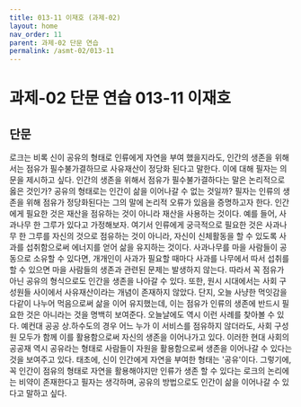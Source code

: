 ```yaml
---
title: 013-11 이재호 (과제-02)
layout: home
nav_order: 11
parent: 과제-02 단문 연습
permalink: /asmt-02/013-11
---
```


# 과제-02 단문 연습 013-11 이재호 

## 단문

로크는 비록 신이 공유의 형태로 인류에게 자연을 부여 했을지라도, 인간의 생존을 위해서는 점유가 필수불가결하므로 사유재산이 정당화 된다고 말한다. 이에 대해 필자는 의문을 제시하고 싶다. 인간의 생존을 위해서 점유가 필수불가결하다는 말은 논리적으로 옳은 것인가? 공유의 형태로는 인간이 삶을 이어나갈 수 없는 것일까? 필자는 인류의 생존을 위해 점유가 정당화된다는 그의 말에 논리적 오류가 있음을 증명하고자 한다. 인간에게 필요한 것은 재산을 점유하는 것이 아니라 재산을 사용하는 것이다. 예를 들어, 사과나무 한 그루가 있다고 가정해보자. 여기서 인류에게 궁극적으로 필요한 것은 사과나무 한 그루를 자신의 것으로 점유하는 것이 아니라, 자신이 신체활동을 할 수 있도록 사과를 섭취함으로써 에너지를 얻어 삶을 유지하는 것이다. 사과나무를 마을 사람들이 공동으로 소유할 수 있다면, 개개인이 사과가 필요할 때마다 사과를 나무에서 따서 섭취를 할 수 있으면 마을 사람들의 생존과 관련된 문제는 발생하지 않는다. 따라서 꼭 점유가 아닌 공유의 형식으로도 인간을 생존을 나아갈 수 있다. 또한, 원시 시대에서는 사회 구성원들 사이에서 사유재산이라는 개념이 존재하지 않았다. 단지, 오늘 사냥한 먹잇감을 다같이 나누어 먹음으로써 삶을 이어 유지했는데, 이는 점유가 인류의 생존에 반드시 필요한 것은 아니라는 것을 명백히 보여준다. 오늘날에도 역시 이런 사례를 찾아볼 수 있다. 예컨대 공공 상.하수도의 경우 어느 누가 이 서비스를 점유하지 않더라도, 사회 구성원 모두가 함께 이를 활용함으로써 자신의 생존을 이어나가고 있다. 이러한 현대 사회의 공공재 역시 공유라는 형태로 사람들이 자원을 활용함으로써 생존을 이어나갈 수 있다는 것을 보여주고 있다. 태초에, 신이 인간에게 자연을 부여한 형태는 '공유'이다. 그렇기에, 꼭 인간이 점유의 형태로 자연을 활용해야지만 인류가 생존 할 수 있다는 로크의 논리에는 비약이 존재한다고 필자는 생각하며, 공유의 방법으로도 인간이 삶을 이어나갈 수 있다고 말하고 싶다. 